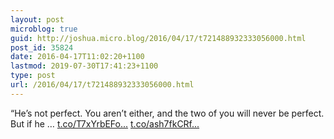 ```yaml
---
layout: post
microblog: true
guid: http://joshua.micro.blog/2016/04/17/t721488932333056000.html
post_id: 35824
date: 2016-04-17T11:02:20+1100
lastmod: 2019-07-30T17:41:23+1100
type: post
url: /2016/04/17/t721488932333056000.html
---
```

“He’s not perfect. You aren’t either, and the two of you will never be perfect. But if he … [t.co/T7xYrbEFo...](https://t.co/T7xYrbEFok) [t.co/ash7fkCRf...](https://t.co/ash7fkCRfT)
